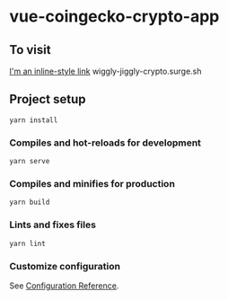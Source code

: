 # vue-coingecko-crypto-app

## To visit 
[I'm an inline-style link](https://www.google.com)
wiggly-jiggly-crypto.surge.sh

## Project setup
```
yarn install
```

### Compiles and hot-reloads for development
```
yarn serve
```

### Compiles and minifies for production
```
yarn build
```

### Lints and fixes files
```
yarn lint
```

### Customize configuration
See [Configuration Reference](https://cli.vuejs.org/config/).
